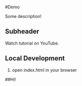 #Demo

Some description!


## Subheader

Watch tutorial on YouTube.

## Local Development

1. open index.html in your browser

##Hi!